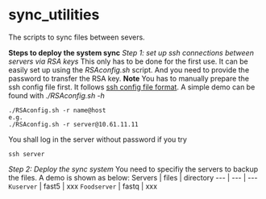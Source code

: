 # sync_utilities
The scripts to sync files between severs.

**Steps to deploy the system sync**
*Step 1: set up ssh connections between servers via RSA keys*
This only has to be done for the first use. It can be easily set up using the *RSAconfig.sh* script. And you need to provide the password to transfer the RSA key.
**Note** You has to manually prepare the ssh config file first. It follows [ssh config file format](https://man7.org/linux/man-pages/man5/ssh_config.5.html). A simple demo can be found with *./RSAconfig.sh -h*

```
./RSAconfig.sh -r name@host
e.g.
./RSAconfig.sh -r server@10.61.11.11
```
You shall log in the server without password if you try
```
ssh server
```

*Step 2: Deploy the sync system*
You need to specifiy the servers to backup the files.
A demo is shown as below:
Servers | files | directory
--- | --- | ---
`Kuserver` | fast5 | xxx
`Foodserver` | fastq | xxx